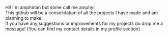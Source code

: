 Hi! I'm amphirian but some call me amphy!<br />
This github will be a consolidation of all the projects I have made and am planning to make.<br />
If you have any suggestions or improvements for my projects do drop me a message! (You can find my contact details in my profile section)

<!---
amphirian/amphirian is a ✨ special ✨ repository because its `README.md` (this file) appears on your GitHub profile.
You can click the Preview link to take a look at your changes.
--->
